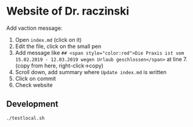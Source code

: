 # Website of Dr. raczinski

Add vaction message:

1. Open `index.md` (click on it)
1. Edit the file, click on the small pen
1. Add message like `## <span style="color:red">Die Praxis ist vom 15.02.2019 - 12.03.2019 wegen Urlaub geschlossen</span>` at line 7. (copy from here, right-click->copy)
1. Scroll down, add summary where `Update index.md` is written
1. Click on commit
1. Check website



## Development

```
./testlocal.sh
```